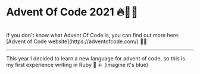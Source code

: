 # Advent Of Code 2021 🔥🥰💝
<br/>
If you don't know what Advent Of Code is, you can find out more here: 
[Advent of Code website](https://adventofcode.com/) 
🎄🤶

___

This year I decided to learn a new language for advent of code, so this is my first experience writing in Ruby 💎 <- (imagine it's blue) 
